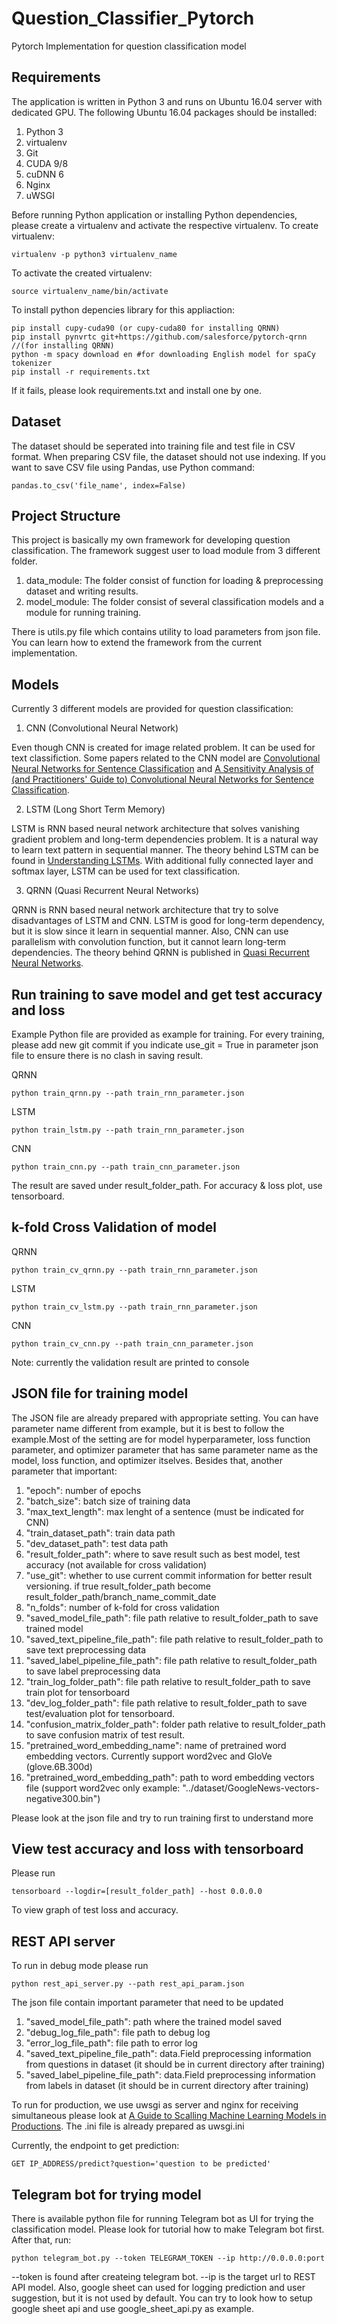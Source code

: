 # Question_Classifier_Pytorch
Pytorch Implementation for question classification model

## Requirements
The application is written in Python 3 and runs on Ubuntu 16.04 server with dedicated GPU. The following Ubuntu 16.04 packages should be installed:
1. Python 3
2. virtualenv
3. Git
4. CUDA 9/8
5. cuDNN 6
6. Nginx
7. uWSGI

Before running Python application or installing Python dependencies, please create a virtualenv and activate the respective virtualenv.
To create virtualenv:
```
virtualenv -p python3 virtualenv_name
```
To activate the created virtualenv:
```
source virtualenv_name/bin/activate
```
To install python depencies library for this appliaction:
```
pip install cupy-cuda90 (or cupy-cuda80 for installing QRNN)
pip install pynvrtc git+https://github.com/salesforce/pytorch-qrnn //(for installing QRNN)
python -m spacy download en #for downloading English model for spaCy tokenizer
pip install -r requirements.txt
```
If it fails, please look requirements.txt and install one by one.

## Dataset
The dataset should be seperated into training file and test file in CSV format.
When preparing CSV file, the dataset should not use indexing.
If you want to save CSV file using Pandas, use Python command:
```
pandas.to_csv('file_name', index=False)
```

## Project Structure
This project is basically my own framework for developing question classification. The framework suggest user to load module from 3 different folder.
1. data_module: The folder consist of function for loading & preprocessing dataset and writing results.
2. model_module: The folder consist of several classification models and a module for running training.

There is utils.py file which contains utility to load parameters from json file.
You can learn how to extend the framework from the current implementation.

## Models
Currently 3 different models are provided for question classification:
1. CNN (Convolutional Neural Network) 

Even though CNN is created for image related problem. It can be used for text classifiction. Some papers related to the CNN model are [
Convolutional Neural Networks for Sentence Classification](https://arxiv.org/abs/1408.5882) and [
A Sensitivity Analysis of (and Practitioners' Guide to) Convolutional Neural Networks for Sentence Classification](https://arxiv.org/abs/1510.03820).

2. LSTM (Long Short Term Memory)

LSTM is RNN based neural network architecture that solves vanishing gradient problem and long-term dependencies problem. It is a natural way to learn text pattern in sequential manner. The theory behind LSTM can be found in [Understanding LSTMs](http://colah.github.io/posts/2015-08-Understanding-LSTMs/). With additional fully connected layer and softmax layer, LSTM can be used for text classification. 

3. QRNN (Quasi Recurrent Neural Networks) 

QRNN is RNN based neural network architecture that try to solve disadvantages of LSTM and CNN. LSTM is good for long-term dependency, but it is slow since it learn in sequential manner. Also, CNN can use parallelism with convolution function, but it cannot learn long-term dependencies. The theory behind QRNN is published in [Quasi Recurrent Neural Networks](https://arxiv.org/abs/1611.01576).

## Run training to save model and get test accuracy and loss
Example Python file are provided as example for training. For every training, please add new git commit if you indicate use_git = True in parameter json file to ensure there is no clash in saving result.

QRNN
```
python train_qrnn.py --path train_rnn_parameter.json
```

LSTM
```
python train_lstm.py --path train_rnn_parameter.json
```

CNN
```
python train_cnn.py --path train_cnn_parameter.json
```
The result are saved under result_folder_path. For accuracy & loss plot, use tensorboard.

## k-fold Cross Validation of model
QRNN
```
python train_cv_qrnn.py --path train_rnn_parameter.json
```

LSTM
```
python train_cv_lstm.py --path train_rnn_parameter.json
```

CNN
```
python train_cv_cnn.py --path train_cnn_parameter.json
```
Note: currently the validation result are printed to console 

## JSON file for training model
The JSON file are already prepared with appropriate setting. You can have parameter name different from example, but it is best to follow the example.Most of the setting are for model hyperparameter, loss function parameter, and optimizer parameter that has same parameter name as the model, loss function, and optimizer itselves.
Besides that, another parameter that important:
1. "epoch": number of epochs
2. "batch_size": batch size of training data
3. "max_text_length": max lenght of a sentence (must be indicated for CNN)
4. "train_dataset_path": train data path
5. "dev_dataset_path": test data path
6. "result_folder_path": where to save result such as best model, test accuracy (not available for cross validation)
7. "use_git": whether to use current commit information for better result versioning. if true result_folder_path become result_folder_path/branch_name_commit_date
8. "n_folds": number of k-fold for cross validation
9. "saved_model_file_path": file path relative to result_folder_path to save trained model
10. "saved_text_pipeline_file_path": file path relative to result_folder_path to save text preprocessing data
11. "saved_label_pipeline_file_path": file path relative to result_folder_path to save label preprocessing data
12. "train_log_folder_path":  file path relative to result_folder_path to save train plot for tensorboard
13. "dev_log_folder_path":  file path relative to result_folder_path to save test/evaluation plot for tensorboard.
14. "confusion_matrix_folder_path":  folder path relative to result_folder_path to save confusion matrix of test result.
15.  "pretrained_word_embedding_name": name of pretrained word embedding vectors. Currently support word2vec and GloVe (glove.6B.300d)
16. "pretrained_word_embedding_path": path to word embedding vectors file (support word2vec only example: "../dataset/GoogleNews-vectors-negative300.bin")

Please look at the json file and try to run training first to understand more

## View test accuracy and loss with tensorboard
Please run
```
tensorboard --logdir=[result_folder_path] --host 0.0.0.0
```
To view graph of test loss and accuracy.

## REST API server
To run in debug mode please run
```
python rest_api_server.py --path rest_api_param.json
```
The json file contain important parameter that need to be updated
1. "saved_model_file_path": path where the trained model saved
2. "debug_log_file_path": file path to debug log
3. "error_log_file_path": file path to error log
4. "saved_text_pipeline_file_path":  data.Field preprocessing information from questions in dataset (it should be in current directory after training)
5. "saved_label_pipeline_file_path": data.Field preprocessing information from labels in dataset (it should be in current directory after training)

To run for production, we use uwsgi as server and nginx for receiving simultaneous
please look at [A Guide to Scalling Machine Learning Models in Productions](https://hackernoon.com/a-guide-to-scaling-machine-learning-models-in-production-aa8831163846).
The .ini file is already prepared as uwsgi.ini

Currently, the endpoint to get prediction:
```
GET IP_ADDRESS/predict?question='question to be predicted'
```

## Telegram bot for trying model
There is available python file for running Telegram bot as UI for trying the classification model. Please look for tutorial how to make Telegram bot first. After that, run:
```
python telegram_bot.py --token TELEGRAM_TOKEN --ip http://0.0.0.0:port
```
--token is found after createing telegram bot. --ip is the target url to REST API model.
Also, google sheet can used for logging prediction and user suggestion, but it is not used by default. You can try to look how to setup google sheet api and use google_sheet_api.py as example.  